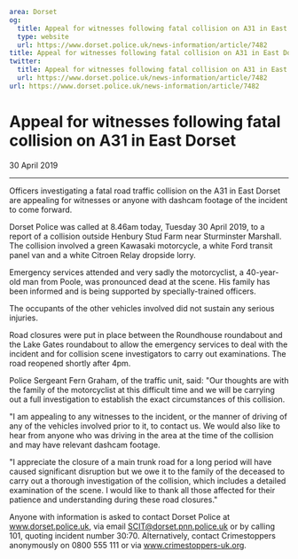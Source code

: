 ```yaml
area: Dorset
og:
  title: Appeal for witnesses following fatal collision on A31 in East Dorset
  type: website
  url: https://www.dorset.police.uk/news-information/article/7482
title: Appeal for witnesses following fatal collision on A31 in East Dorset |
twitter:
  title: Appeal for witnesses following fatal collision on A31 in East Dorset
  url: https://www.dorset.police.uk/news-information/article/7482
url: https://www.dorset.police.uk/news-information/article/7482
```

# Appeal for witnesses following fatal collision on A31 in East Dorset

30 April 2019

* * *

Officers investigating a fatal road traffic collision on the A31 in East Dorset are appealing for witnesses or anyone with dashcam footage of the incident to come forward.

Dorset Police was called at 8.46am today, Tuesday 30 April 2019, to a report of a collision outside Henbury Stud Farm near Sturminster Marshall. The collision involved a green Kawasaki motorcycle, a white Ford transit panel van and a white Citroen Relay dropside lorry.

Emergency services attended and very sadly the motorcyclist, a 40-year-old man from Poole, was pronounced dead at the scene. His family has been informed and is being supported by specially-trained officers.

The occupants of the other vehicles involved did not sustain any serious injuries.

Road closures were put in place between the Roundhouse roundabout and the Lake Gates roundabout to allow the emergency services to deal with the incident and for collision scene investigators to carry out examinations. The road reopened shortly after 4pm.

Police Sergeant Fern Graham, of the traffic unit, said: "Our thoughts are with the family of the motorcyclist at this difficult time and we will be carrying out a full investigation to establish the exact circumstances of this collision.

"I am appealing to any witnesses to the incident, or the manner of driving of any of the vehicles involved prior to it, to contact us. We would also like to hear from anyone who was driving in the area at the time of the collision and may have relevant dashcam footage.

"I appreciate the closure of a main trunk road for a long period will have caused significant disruption but we owe it to the family of the deceased to carry out a thorough investigation of the collision, which includes a detailed examination of the scene. I would like to thank all those affected for their patience and understanding during these road closures."

Anyone with information is asked to contact Dorset Police at www.dorset.police.uk, via email SCIT@dorset.pnn.police.uk or by calling 101, quoting incident number 30:70. Alternatively, contact Crimestoppers anonymously on 0800 555 111 or via www.crimestoppers-uk.org.
